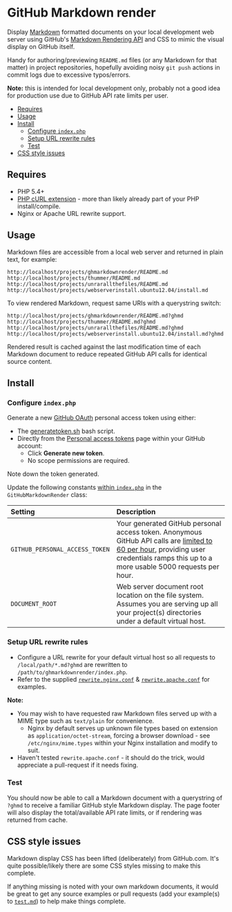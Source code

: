 # GitHub Markdown render

Display [Markdown](https://docs.github.com/en/get-started/writing-on-github) formatted documents on your local development web server using GitHub's [Markdown Rendering API](https://docs.github.com/en/rest/reference/markdown) and CSS to mimic the visual display on GitHub itself.

Handy for authoring/previewing `README.md` files (or any Markdown for that matter) in project repositories, hopefully avoiding noisy `git push` actions in commit logs due to excessive typos/errors.

**Note:** this is intended for local development only, probably not a good idea for production use due to GitHub API rate limits per user.

- [Requires](#requires)
- [Usage](#usage)
- [Install](#install)
	- [Configure `index.php`](#configure-indexphp)
	- [Setup URL rewrite rules](#setup-url-rewrite-rules)
	- [Test](#test)
- [CSS style issues](#css-style-issues)

## Requires

- PHP 5.4+
- [PHP cURL extension](https://www.php.net/manual/en/book.curl.php) - more than likely already part of your PHP install/compile.
- Nginx or Apache URL rewrite support.

## Usage

Markdown files are accessible from a local web server and returned in plain text, for example:

```
http://localhost/projects/ghmarkdownrender/README.md
http://localhost/projects/thummer/README.md
http://localhost/projects/unrarallthefiles/README.md
http://localhost/projects/webserverinstall.ubuntu12.04/install.md
```

To view rendered Markdown, request same URIs with a querystring switch:

```
http://localhost/projects/ghmarkdownrender/README.md?ghmd
http://localhost/projects/thummer/README.md?ghmd
http://localhost/projects/unrarallthefiles/README.md?ghmd
http://localhost/projects/webserverinstall.ubuntu12.04/install.md?ghmd
```

Rendered result is cached against the last modification time of each Markdown document to reduce repeated GitHub API calls for identical source content.

## Install

### Configure `index.php`

Generate a new [GitHub OAuth](https://developer.github.com/v3/oauth/) personal access token using either:

- The [generatetoken.sh](generatetoken.sh) bash script.
- Directly from the [Personal access tokens](https://github.com/settings/tokens) page within your GitHub account:
	- Click **Generate new token**.
	- No scope permissions are required.

Note down the token generated.

Update the following constants [within `index.php`](index.php#L11-L12) in the `GitHubMarkdownRender` class:

| Setting                        | Description                                                                                                                                                                                                                                   |
|:-------------------------------|:----------------------------------------------------------------------------------------------------------------------------------------------------------------------------------------------------------------------------------------------|
| `GITHUB_PERSONAL_ACCESS_TOKEN` | Your generated GitHub personal access token. Anonymous GitHub API calls are [limited to 60 per hour](https://docs.github.com/en/rest/reference/rate-limit), providing user credentials ramps this up to a more usable 5000 requests per hour. |
| `DOCUMENT_ROOT`                | Web server document root location on the file system. Assumes you are serving up all your project(s) directories under a default virtual host.                                                                                                |

### Setup URL rewrite rules

- Configure a URL rewrite for your default virtual host so all requests to `/local/path/*.md?ghmd` are rewritten to `/path/to/ghmarkdownrender/index.php`.
- Refer to the supplied [`rewrite.nginx.conf`](rewrite.nginx.conf) & [`rewrite.apache.conf`](rewrite.apache.conf) for examples.

**Note:**

- You may wish to have requested raw Markdown files served up with a MIME type such as `text/plain` for convenience.
	- Nginx by default serves up unknown file types based on extension as `application/octet-stream`, forcing a browser download - see `/etc/nginx/mime.types` within your Nginx installation and modify to suit.
- Haven't tested `rewrite.apache.conf` - it should do the trick, would appreciate a pull-request if it needs fixing.

### Test

You should now be able to call a Markdown document with a querystring of `?ghmd` to receive a familiar GitHub style Markdown display. The page footer will also display the total/available API rate limits, or if rendering was returned from cache.

## CSS style issues

Markdown display CSS has been lifted (deliberately) from GitHub.com. It's quite possible/likely there are some CSS styles missing to make this complete.

If anything missing is noted with your own markdown documents, it would be great to get any source examples or pull requests (add your example(s) to [`test.md`](test.md)) to help make things complete.
